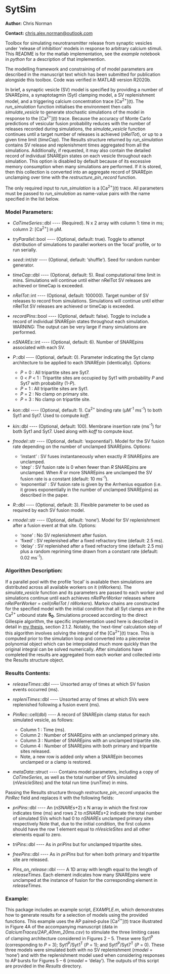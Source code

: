 # SytSim

**Author:** Chris Norman

**Contact:** chris.alex.norman@outlook.com

Toolbox for simulating neurotransmitter release from synaptic vesicles under 'release of inhibition' models in response to arbitrary calcium stimuli. This README is for the matlab implementation, see the *example* notebook in *python* for a description of that implemention.

The modelling framework and constraining of of model parameters are described in the manuscript text which has been submitted for publication alongside this toolbox.
Code was verified in MATLAB version R2020b.

In brief, a synaptic vesicle (SV) model is specified by providing a number of SNAREpins, a synaptotagmin (Syt) clamping model, a SV replenishment model, and a triggering calcium concentration trace \[Ca<sup>2+</sup>\](t).
The *run_simulation* function initialises the environment then calls *simulate_vesicle* to generate stochastic simulations of the model in response to the \[Ca<sup>2+</sup>\](t) trace.
Because the accuracy of Monte Carlo predictions of vesicular fusion probability reduces with the number of releases recorded during simulations, the *simulate_vesicle* function continues until a target number of releases is achieved (*nRelTot*), or up to a given time limit (*timeCap*).
The Results structure returned by *run_simulation* contains SV release and replenishment times aggregated from all the simulations.
Additionally, if requested, it may also contain the detailed record of individual SNAREpin states on each vesicle throughout each simulation.
This option is disabled by default because of its excessive memory consumption when many simulations are performed.
If it is stored, then this collection is converted into an aggregate record of SNAREpin unclamping over time with the *restructure_pin_record* function.

The only required input to *run_simulation* is a \[Ca<sup>2+</sup>\](t) trace. All parameters must be passed to *run_simulation* as name-value pairs with the name specified in the list below. 

### Model Parameters:

* *CaTimeSeries*::dbl ---- (Required). N x 2 array with column 1: time in ms; column 2: \[Ca<sup>2+</sup>\] in μM.

* *tryParallel*::bool ---- (Optional, default: true). Toggle to attempt distribution of simulations to parallel workers on the ‘local’ profile, or to run serially.

* *seed*::int/str ---- (Optional, default: ‘shuffle’). Seed for random number generator.

* *timeCap*::dbl ---- (Optional, default: 5). Real computational time limit in mins. Simulations will continue until either nRelTot SV releases are achieved or timeCap is exceeded.

* *nRelTot*::int ---- (Optional, default: 100000). Target number of SV releases to record from simulations. Simulations will continue until either nRelTot SV releases are achieved or timeCap is exceeded.

* *recordPins*::bool ---- (Optional, default: false). Toggle to include a record of individual SNAREpin states throughout each simulation. WARNING: The output can be very large if many simulations are performed.

* *nSNAREs*::int ---- (Optional, default: 6). Number of SNAREpins associated with each SV.

* *P*::dbl ---- (Optional, default: 0). Parameter indicating the Syt clamp architecture to be applied to each SNAREpin (identically). Options:
    * *P* = 0 : All tripartite sites are Syt7.
    * 0 < *P* < 1 : Tripartite sites are occupied by Syt1 with probability *P* and Syt7 with probability (1-*P*).
    * *P* = 1 : All tripartite sites are Syt1.
    * *P* = 2 : No clamp on primary site.
    * *P* = 3 : No clamp on tripartite site.

* *kon*::dbl ---- (Optional, default: 1). Ca<sup>2+</sup> binding rate (μM<sup>-1</sup> ms<sup>-1</sup>) to both Syt1 and Syt7. Used to compute *koff*.

* *kin*::dbl ---- (Optional, default: 100). Membrane insertion rate (ms<sup>-1</sup>) for both Syt1 and Syt7. Used along with *koff* to compute *kout*.

* *fmodel*::str ---- (Optional, default: ‘exponential’). Model for the SV fusion rate depending on the number of unclamped SNAREpins. Options:
    * ‘instant’ : SV fuses instantaneously when exactly *R* SNAREpins are unclamped.
    * ‘step’ : SV fusion rate is 0 when fewer than *R* SNAREpins are unclamped. When *R* or more SNAREpins are unclamped the SV fusion rate is a constant (default: 10 ms<sup>-1</sup>).
    * ‘exponential’ : SV fusion rate is given by the Arrhenius equation (i.e. it grows exponentially in the number of unclamped SNAREpins) as described in the paper.

* *R*::dbl ---- (Optional, default: 3). Flexible parameter to be used as required by each SV fusion model.

* *rmodel*::str ---- (Optional, default: ‘none’). Model for SV replenishment after a fusion event at that site. Options:
    * ‘none’ : No SV replenishment after fusion.
    * ‘fixed’ : SV replenished after a fixed refractory time (default: 2.5 ms).
    * ‘delay’ : SV replenished after a fixed refractory time (default: 2.5 ms) plus a random repriming time drawn from a constant rate (default: 0.02 ms<sup>-1</sup>).

### Algorithm Description:

If a parallel pool with the profile ‘local’ is available then simulations are distributed across all available workers on it (nWorkers).
The *simulate_vesicle* function and its parameters are passed to each worker and simulations continue until each achieves *nRelPerWorker* releases where *nRelPerWorker* = ceil(*nRelTot* / *nWorkers*).
Markov chains are constructed for the specified model with the initial condition that all Syt clamps are in the Ca<sup>2+</sup> unbound state **S<sub>0</sub>**.
Simulations proceed according to the direct Gillespie algorithm, the specific implementation used here is described in detail in [my thesis](http://wrap.warwick.ac.uk/169808/), section 2.1.2.
Notably, the ‘next-time’ calculation step of this algorithm involves solving the integral of the \[Ca<sup>2+</sup>\](t) trace.
This is computed prior to the simulation loop and converted into a piecewise polynomial object which can be interpolated much more quickly than the original integral can be solved numerically.
After simulations have completed the results are aggregated from each worker and collected into the Results structure object.

### Results Contents:

* *releaseTimes*::dbl ---- Unsorted array of times at which SV fusion events occurred (ms).

* *repleniTimes*::dbl ---- Unsorted array of times at which SVs were replenished following a fusion event (ms).

* *PinRec*::cell(dbl) ---- A record of SNAREpin clamp status for each simulated vesicle, as follows:
    * Column 1 : Time (ms).
    * Column 2 : Number of SNAREpins with an unclamped primary site.
    * Column 3 : Number of SNAREpins with an unclamped tripartite site.
    * Column 4 : Number of SNAREpins with both primary and tripartite sites released.
    * Note, a new row is added only when a SNAREpin becomes unclamped or a clamp is restored.

* *metaData*::struct ---- Contains model parameters, including a copy of *CaTimeSeries*, as well as the total number of SVs simulated (*nVesicleSites*) and the total run time (*runTime*) in mins.

Passing the Results structure through *restructure_pin_record* unpacks the *PinRec* field and replaces it with the following fields:

* *priPins*::dbl ---- An (*nSNAREs*+2) x N array in which the first row indicates time (ms) and rows 2 to *nSNAREs*+2 indicate the total number of simulated SVs which had 0 to *nSNAREs* unclamped primary sites respectively Note that, due to the initial condition, the first column should have the row 1 element equal to *nVesicleSites* and all other elements equal to zero.

* *triPins*::dbl ---- As in *priPins* but for unclamped tripartite sites.

* *freePins*::dbl ---- As in *priPins* but for when both primary and tripartite site are released.

* *Pins_on_release*::dbl ---- A 1D array with length equal to the length of *releaseTimes*. Each element indicates how many SNAREpins were unclamped at the instance of fusion for the corresponding element in *releaseTimes*.

### Example:

This package includes an example script, *EXAMPLE.m*, which demonstrates how to generate results for a selection of models using the provided functions.
This example uses the AP paired-pulse \[Ca<sup>2+</sup>\](t) trace illustrated in Figure 4A of the accompanying manuscript (data in *CalciumTraces/2AP_40nm_20ms.csv*) to stimulate the three limiting cases of clamping architecture considered in Figures 2 – 5.
These were Syt1<sup>P</sup> (corresponding to *P* = 3); Syt1<sup>P</sup>/Syt1<sup>T</sup> (*P* = 1); and Syt1<sup>P</sup>/Syt7<sup>T</sup> (*P* = 0).
These three models were simulated both with no SV replenishment (*rmodel* = ‘none’) and with the replenishment model used when considering responses to AP bursts for Figures 5 – 6 (*rmodel* = ‘delay’).
The outputs of this script are provided in the *Results* directory.
